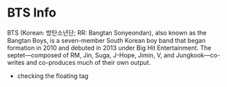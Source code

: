 # BTS Info

BTS (Korean: 방탄소년단; RR: Bangtan Sonyeondan), also known as the Bangtan Boys, 
is a seven-member South Korean boy band that began formation in 2010 and debuted in 2013 under Big Hit Entertainment. 
The septet—composed of RM, Jin, Suga, J-Hope, Jimin, V, 
and Jungkook—co-writes and co-produces much of their own output.

* checking the floating tag
